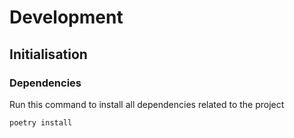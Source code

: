 # Development
## Initialisation

### Dependencies

Run this command to install all dependencies related to the project
``` cmd
poetry install
```